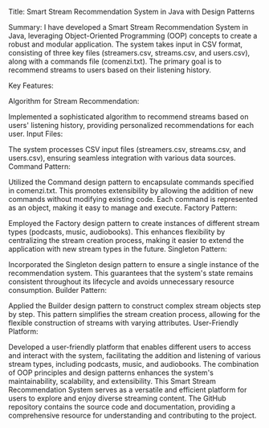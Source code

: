 Title: Smart Stream Recommendation System in Java with Design Patterns

Summary:
I have developed a Smart Stream Recommendation System in Java, leveraging Object-Oriented Programming (OOP) concepts to create a robust and modular application. The system takes input in CSV format, consisting of three key files (streamers.csv, streams.csv, and users.csv), along with a commands file (comenzi.txt). The primary goal is to recommend streams to users based on their listening history.

Key Features:

Algorithm for Stream Recommendation:

Implemented a sophisticated algorithm to recommend streams based on users' listening history, providing personalized recommendations for each user.
Input Files:

The system processes CSV input files (streamers.csv, streams.csv, and users.csv), ensuring seamless integration with various data sources.
Command Pattern:

Utilized the Command design pattern to encapsulate commands specified in comenzi.txt. This promotes extensibility by allowing the addition of new commands without modifying existing code. Each command is represented as an object, making it easy to manage and execute.
Factory Pattern:

Employed the Factory design pattern to create instances of different stream types (podcasts, music, audiobooks). This enhances flexibility by centralizing the stream creation process, making it easier to extend the application with new stream types in the future.
Singleton Pattern:

Incorporated the Singleton design pattern to ensure a single instance of the recommendation system. This guarantees that the system's state remains consistent throughout its lifecycle and avoids unnecessary resource consumption.
Builder Pattern:

Applied the Builder design pattern to construct complex stream objects step by step. This pattern simplifies the stream creation process, allowing for the flexible construction of streams with varying attributes.
User-Friendly Platform:

Developed a user-friendly platform that enables different users to access and interact with the system, facilitating the addition and listening of various stream types, including podcasts, music, and audiobooks.
The combination of OOP principles and design patterns enhances the system's maintainability, scalability, and extensibility. This Smart Stream Recommendation System serves as a versatile and efficient platform for users to explore and enjoy diverse streaming content. The GitHub repository contains the source code and documentation, providing a comprehensive resource for understanding and contributing to the project. 

